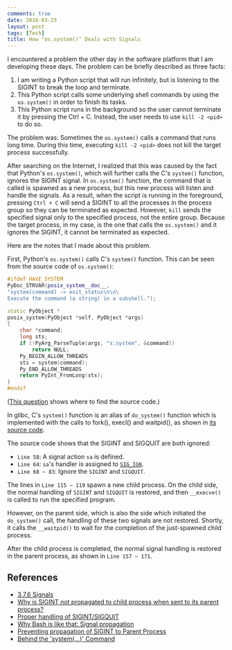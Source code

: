 ```yaml
---
comments: true
date: 2016-03-25
layout: post
tags: [Tech]
title: How "os.system()" Deals with Signals
---
```


I encountered a problem the other day in the software platform that I am developing these days. The problem can be briefly described as three facts:

1. I am writing a Python script that will run infinitely, but is listening to the SIGINT to break the loop and terminate.
2. This Python script calls some underlying shell commands by using the ```os.system()``` in order to finish its tasks.
3. This Python script runs in the background so the user cannot terminate it by pressing the Ctrl + C. Instead, the user needs to use ```kill -2 <pid>``` to do so.

The problem was: Sometimes the ```os.system()``` calls a command that runs long time. During this time, executing ```kill -2 <pid>``` does not kill the target process successfully.

After searching on the Internet, I realized that this was caused by the fact that Python's ```os.system()```, which will further calls the C's ```system()``` function, ignores the SIGINT signal. In ```os.system()``` function, the command that is called is spawned as a new process, but this new process will listen and handle the signals. As a result, when the script is running in the foreground, pressing ```Ctrl + C``` will send a SIGINT to all the processes in the process group so they can be terminated as expected. However, ```kill``` sends the specified signal only to the specified process, not the entire group. Because the target process, in my case, is the one that calls the ```os.system()``` and it ignores the SIGINT, it cannot be terminated as expected.

Here are the notes that I made about this problem.

First, Python's ```os.system()``` calls C's ```system()``` function. This can be seen from the source code of ```os.system()```:

```c++
#ifdef HAVE_SYSTEM
PyDoc_STRVAR(posix_system__doc__,
"system(command) -> exit_status\n\n\
Execute the command (a string) in a subshell.");

static PyObject *
posix_system(PyObject *self, PyObject *args)
{
    char *command;
    long sts;
    if (!PyArg_ParseTuple(args, "s:system", &command))
        return NULL;
    Py_BEGIN_ALLOW_THREADS
    sts = system(command);
    Py_END_ALLOW_THREADS
    return PyInt_FromLong(sts);
}
#endif
```

([This question](http://stackoverflow.com/questions/14613223/python-os-library-source-code-location) shows where to find the source code.)

In glibc, C's ```system()``` function is an alias of ```do_system()``` function which is implemented with the calls to fork(), execl() and waitpid(), as shown in [its source code](http://code.metager.de/source/xref/gnu/glibc/sysdeps/posix/system.c).

The source code shows that the SIGINT and SIGQUIT are both ignored:

- ```Line 58```: A signal action ```sa``` is defined.
- ```Line 64```: ```sa```'s handler is assigned to [```SIG_IGN```](http://code.metager.de/source/xref/gnu/gcc/fixincludes/tests/base/sys/signal.h).
- ```Line 68 ~ 83```: Ignore the ```SIGINT``` and ```SIGQUIT```.

The lines in ```Line 115 ~ 119``` spawn a new child process. On the child side, the normal handling of ```SIGINT``` and ```SIGQUIT``` is restored, and then ```__execve()``` is called to run the specified program.

However, on the parent side, which is also the side which initiated the ```do_system()``` call, the handling of these two signals are not restored. Shortly, it calls the ```__waitpid()``` to wait for the completion of the just-spawned child process.

After the child process is completed, the normal signal handling is restored in the parent process, as shown in ```Line 157 ~ 171```.

## References

- [3.7.6 Signals](https://www.gnu.org/software/bash/manual/html_node/Signals.html)
- [Why is SIGINT not propagated to child process when sent to its parent process?](http://unix.stackexchange.com/questions/149741/why-is-sigint-not-propagated-to-child-process-when-sent-to-its-parent-process)
- [Proper handling of SIGINT/SIGQUIT](http://www.cons.org/cracauer/sigint.html)
- [Why Bash is like that: Signal propagation](http://www.vidarholen.net/contents/blog/?p=34)
- [Preventing propagation of SIGINT to Parent Process](http://unix.stackexchange.com/questions/80975/preventing-propagation-of-sigint-to-parent-process)
- [Behind the 'system(...)' Command](http://www.csc.villanova.edu/~mdamian/Past/csc2405sp13/notes/Exec.pdf)
